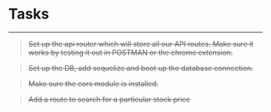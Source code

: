 # Tasks

---

> ~~Set up the api router which will store all our API routes. Make sure it works by testing it out in POSTMAN or the chrome extension.~~

> ~~Set up the DB, add sequelize and boot up the database connection.~~

> ~~Make sure the cors module is installed.~~ 

> ~~Add a route to search for a particular stock price~~

